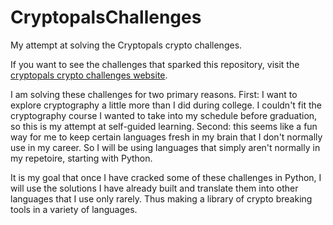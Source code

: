 # CryptopalsChallenges
My attempt at solving the Cryptopals crypto challenges.

If you want to see the challenges that sparked this repository, visit the [cryptopals crypto challenges website](https://cryptopals.com/). 

I am solving these challenges for two primary reasons. First: I want to explore cryptography a little more than I did during college. I couldn't fit the cryptography course I wanted to take into my schedule before graduation, so this is my attempt at self-guided learning. Second: this seems like a fun way for me to keep certain languages fresh in my brain that I don't normally use in my career. So I will be using languages that simply aren't normally in my repetoire, starting with Python.

It is my goal that once I have cracked some of these challenges in Python, I will use the solutions I have already built and translate them into other languages that I use only rarely. Thus making a library of crypto breaking tools in a variety of languages.
